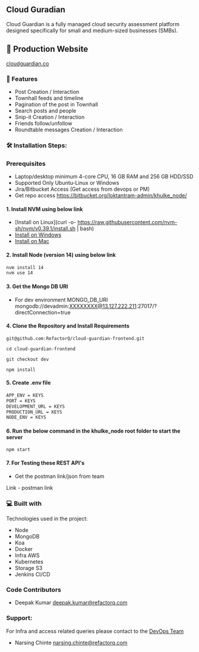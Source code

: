 ## Cloud Guradian

Cloud Guardian is a fully managed cloud security assessment platform designed specifically
for small and medium-sized businesses (SMBs).

## 🚀 Production Website

[cloudguardian.co](https://cloudguardian.co/)

### 🧐 Features

*  Post Creation / Interaction
*  Townhall feeds and timeline
*  Pagination of the post in Townhall
*  Search posts and people
*  Snip-it Creation / Interaction
*  Friends follow/unfollow
*  Roundtable messages Creation / Interaction


### 🛠️ Installation Steps:

### Prerequisites
* Laptop/desktop minimum 4-core CPU, 16 GB RAM and 256 GB HDD/SSD 
* Supported Only Ubuntu-Linux or Windows
* Jira/Bitbucket Access (Get access from devops or PM)
* Get repo access https://bitbucket.org/loktantram-admin/khulke_node/

#### 1. Install NVM using below link
- [Install on Linux](curl -o- https://raw.githubusercontent.com/nvm-sh/nvm/v0.39.1/install.sh | bash)
- [Install on Windows](https://github.com/coreybutler/nvm-windows/releases)
- [Install on Mac](https://collabnix.com/how-to-install-and-configure-nvm-on-mac-os)

#### 2. Install Node (version 14) using below link

```bash
nvm install 14
nvm use 14
```

#### 3. Get the Mongo DB URI

* For dev environment MONGO_DB_URI
mongodb://devadmin:XXXXXXXX@13.127.222.211:27017/?directConnection=true

#### 4. Clone the Repository and Install Requirements


```
git@github.com:RefactorQ/cloud-guardian-frontend.git
```

```
cd cloud-guardian-frontend
```

```
git checkout dev
```

```
npm install
```

#### 5. Create .env file 

```bash
APP_ENV = KEYS
PORT = KEYS
DEVELOPMENT_URL = KEYS
PRODUCTION_URL = KEYS
NODE_ENV = KEYS
```


#### 6. Run the below command in the khulke_node root folder to start the server

```
npm start
```

#### 7. For Testing these REST API's 

* Get the postman link/json from team

Link - postman link 


### 💻 Built with

Technologies used in the project:

* Node
* MongoDB
* Koa
* Docker
* Infra AWS
* Kubernetes
* Storage S3
* Jenkins CI/CD

### Code Contributors
* Deepak Kumar [deepak.kumar@refactorq.com](mailto:deepak.kumar@refactorq.com) 


### Support:
For Infra and access related queries please contact to the
[DevOps Team](https://teams.microsoft.com/l/team/19%3aCWzBqr-0ckPqGahJTR3q4H0rlavxFNDLPNbv2Dshiic1%40thread.tacv2/conversations?groupId=269d19aa-48a1-4af3-a78c-610c478d7c8a&tenantId=2743a4d4-e89a-4824-b510-8fa0e7cc02ed)

* Narsing Chinte [narsing.chinte@refactorq.com](mailto:narsing.chinte@refactorq.com)

 
